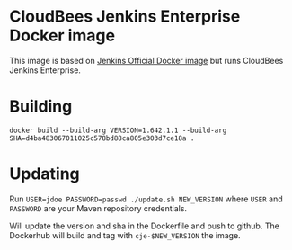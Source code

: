# CloudBees Jenkins Enterprise Docker image

This image is based on [Jenkins Official Docker image](https://registry.hub.docker.com/_/jenkins/) but runs CloudBees Jenkins Enterprise.

# Building

    docker build --build-arg VERSION=1.642.1.1 --build-arg SHA=d4ba483067011025c578bd88ca805e303d7ce18a .

# Updating

Run `USER=jdoe PASSWORD=passwd ./update.sh NEW_VERSION`
where `USER` and `PASSWORD` are your Maven repository credentials.

Will update the version and sha in the Dockerfile and push to github.
The Dockerhub will build and tag with `cje-$NEW_VERSION` the image.
